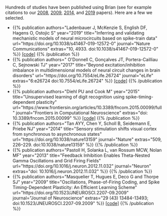 <!--
.. title: Papers using Brian
.. slug: papers-using-brian
.. type: text
-->

Hundreds of studies have been published using Brian (see for example citations to our
[2008](https://scholar.google.co.uk/scholar?oi=bibs&hl=en&cites=18115752495835148610),
[2009](https://scholar.google.co.uk/scholar?oi=bibs&hl=en&cites=1566345528960375919),
[2014](https://scholar.google.co.uk/scholar?oi=bibs&hl=en&cites=7576215400515272282), and
[2019](https://scholar.google.co.uk/scholar?oi=bibs&hl=en&cites=8200771366550226800)
papers).
Here are a few we selected.

<ul class="list-group list-group-flush">

<li class="list-group-item"> 
{{% publication authors="Ladenbauer J, McKenzie S, English DF, Hagens O, Ostojic S" year="2019"
                title="Inferring and validating mechanistic models of neural microcircuits based on spike-train data"
                url="https://doi.org/10.1038/s41467-019-12572-0"
                journal="Nature Communications" extras="10, 4933. doi:10.1038/s41467-019-12572-0" %}}
<a href="https://github.com/neuromethods/inference-for-integrate-and-fire-models">[code]</a>
{{% /publication %}}
</li>

<li class="list-group-item"> 
{{% publication authors=" O'Donnell C, Gonçalves JT, Portera-Cailliau C, Sejnowski TJ" year="2017"
                title="Beyond excitation/inhibition imbalance in multidimensional models of neural circuit changes in brain disorders"
                url="https://doi.org/10.7554/eLife.26724"
                journal="eLife" extras="6:e26724 doi:10.7554/eLife.26724" %}}
<a href="https://github.com/elifesciences-publications/ODonnelletal_2017_imbalances">[code]</a>
{{% /publication %}}
</li>

<li class="list-group-item"> 
{{% publication authors="Diehl PU and Cook M" year="2015"
                title="Unsupervised learning of digit recognition using spike-timing-dependent plasticity"
                url="https://www.frontiersin.org/articles/10.3389/fncom.2015.00099/full"
                journal="Frontiers in Computational Neuroscience" extras="doi: 10.3389/fncom.2015.00099" %}}
<a href="https://github.com/peter-u-diehl/stdp-mnist">[code]</a>
{{% /publication %}}
</li>

<li class="list-group-item"> 
{{% publication authors="Tan AYY, Chen Y, Scholl B, Seidemann E, Priebe NJ" year="2014"
                title="Sensory stimulation shifts visual cortex from synchronous to asynchronous states"
                url="https://doi.org/10.1038/nature13159"
                journal="Nature" extras="509, 226–229. doi:10.1038/nature13159" %}}
{{% /publication %}}
</li>

<li class="list-group-item"> 
{{% publication authors="Pastoll H, Solanka L, van Rossum MCW, Nolan MF" year="2013"
                title="Feedback Inhibition Enables Theta-Nested Gamma Oscillations and Grid Firing Fields"
                url="https://doi.org/10.1016/j.neuron.2012.11.032"
                journal="Neuron" extras="doi: 10.1016/j.neuron.2012.11.032" %}}
{{% /publication %}}
</li>

<li class="list-group-item"> 
{{% publication authors="Masquelier T, Hugues E, Deco G and Thorpe SJ" year="2009"
                title="Oscillations, Phase-of-Firing Coding, and Spike Timing-Dependent Plasticity: An Efficient Learning Scheme"
                url="https://doi.org/10.1523/JNEUROSCI.2207-09.2009"
                journal="Journal of Neuroscience" extras="29 (43) 13484-13493; doi:10.1523/JNEUROSCI.2207-09.2009" %}}
<a href="https://senselab.med.yale.edu/ModelDB/showmodel.cshtml?model=123928#tabs-1">[code]</a>
{{% /publication %}}
</li>

</ul>